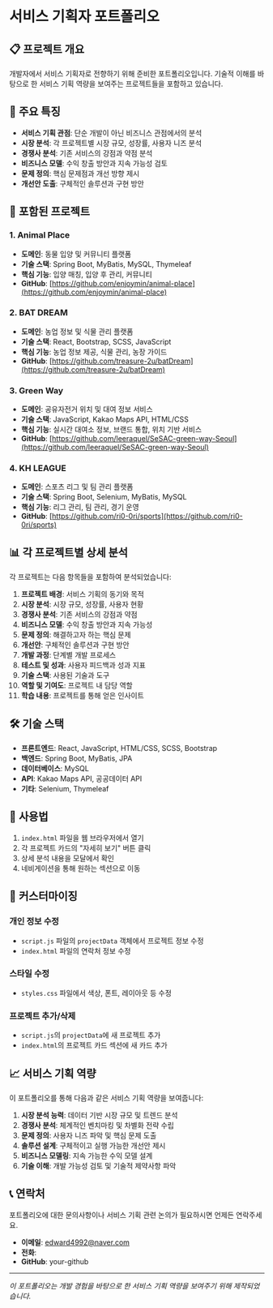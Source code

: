 # 서비스 기획자 포트폴리오

## 📋 프로젝트 개요

개발자에서 서비스 기획자로 전향하기 위해 준비한 포트폴리오입니다. 
기술적 이해를 바탕으로 한 서비스 기획 역량을 보여주는 프로젝트들을 포함하고 있습니다.

## 🎯 주요 특징

- **서비스 기획 관점**: 단순 개발이 아닌 비즈니스 관점에서의 분석
- **시장 분석**: 각 프로젝트별 시장 규모, 성장률, 사용자 니즈 분석
- **경쟁사 분석**: 기존 서비스의 강점과 약점 분석
- **비즈니스 모델**: 수익 창출 방안과 지속 가능성 검토
- **문제 정의**: 핵심 문제점과 개선 방향 제시
- **개선안 도출**: 구체적인 솔루션과 구현 방안

## 🚀 포함된 프로젝트

### 1. Animal Place
- **도메인**: 동물 입양 및 커뮤니티 플랫폼
- **기술 스택**: Spring Boot, MyBatis, MySQL, Thymeleaf
- **핵심 기능**: 입양 매칭, 입양 후 관리, 커뮤니티
- **GitHub**: [https://github.com/enjoymin/animal-place](https://github.com/enjoymin/animal-place)

### 2. BAT DREAM
- **도메인**: 농업 정보 및 식물 관리 플랫폼
- **기술 스택**: React, Bootstrap, SCSS, JavaScript
- **핵심 기능**: 농업 정보 제공, 식물 관리, 농장 가이드
- **GitHub**: [https://github.com/treasure-2u/batDream](https://github.com/treasure-2u/batDream)

### 3. Green Way
- **도메인**: 공유자전거 위치 및 대여 정보 서비스
- **기술 스택**: JavaScript, Kakao Maps API, HTML/CSS
- **핵심 기능**: 실시간 대여소 정보, 브랜드 통합, 위치 기반 서비스
- **GitHub**: [https://github.com/leeraquel/SeSAC-green-way-Seoul](https://github.com/leeraquel/SeSAC-green-way-Seoul)

### 4. KH LEAGUE
- **도메인**: 스포츠 리그 및 팀 관리 플랫폼
- **기술 스택**: Spring Boot, Selenium, MyBatis, MySQL
- **핵심 기능**: 리그 관리, 팀 관리, 경기 운영
- **GitHub**: [https://github.com/ri0-0ri/sports](https://github.com/ri0-0ri/sports)

## 📊 각 프로젝트별 상세 분석

각 프로젝트는 다음 항목들을 포함하여 분석되었습니다:

1. **프로젝트 배경**: 서비스 기획의 동기와 목적
2. **시장 분석**: 시장 규모, 성장률, 사용자 현황
3. **경쟁사 분석**: 기존 서비스의 강점과 약점
4. **비즈니스 모델**: 수익 창출 방안과 지속 가능성
5. **문제 정의**: 해결하고자 하는 핵심 문제
6. **개선안**: 구체적인 솔루션과 구현 방안
7. **개발 과정**: 단계별 개발 프로세스
8. **테스트 및 성과**: 사용자 피드백과 성과 지표
9. **기술 스택**: 사용된 기술과 도구
10. **역할 및 기여도**: 프로젝트 내 담당 역할
11. **학습 내용**: 프로젝트를 통해 얻은 인사이트

## 🛠️ 기술 스택

- **프론트엔드**: React, JavaScript, HTML/CSS, SCSS, Bootstrap
- **백엔드**: Spring Boot, MyBatis, JPA
- **데이터베이스**: MySQL
- **API**: Kakao Maps API, 공공데이터 API
- **기타**: Selenium, Thymeleaf

## 📱 사용법

1. `index.html` 파일을 웹 브라우저에서 열기
2. 각 프로젝트 카드의 "자세히 보기" 버튼 클릭
3. 상세 분석 내용을 모달에서 확인
4. 네비게이션을 통해 원하는 섹션으로 이동

## 🔧 커스터마이징

### 개인 정보 수정
- `script.js` 파일의 `projectData` 객체에서 프로젝트 정보 수정
- `index.html` 파일의 연락처 정보 수정

### 스타일 수정
- `styles.css` 파일에서 색상, 폰트, 레이아웃 등 수정

### 프로젝트 추가/삭제
- `script.js`의 `projectData`에 새 프로젝트 추가
- `index.html`의 프로젝트 카드 섹션에 새 카드 추가

## 📈 서비스 기획 역량

이 포트폴리오를 통해 다음과 같은 서비스 기획 역량을 보여줍니다:

1. **시장 분석 능력**: 데이터 기반 시장 규모 및 트렌드 분석
2. **경쟁사 분석**: 체계적인 벤치마킹 및 차별화 전략 수립
3. **문제 정의**: 사용자 니즈 파악 및 핵심 문제 도출
4. **솔루션 설계**: 구체적이고 실행 가능한 개선안 제시
5. **비즈니스 모델링**: 지속 가능한 수익 모델 설계
6. **기술 이해**: 개발 가능성 검토 및 기술적 제약사항 파악

## 📞 연락처

포트폴리오에 대한 문의사항이나 서비스 기획 관련 논의가 필요하시면 언제든 연락주세요.

- **이메일**: edward4992@naver.com
- **전화**: 
- **GitHub**: your-github

---

*이 포트폴리오는 개발 경험을 바탕으로 한 서비스 기획 역량을 보여주기 위해 제작되었습니다.*
